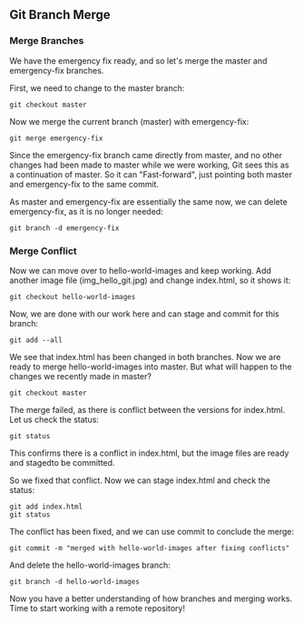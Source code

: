## Git Branch Merge

### Merge Branches

We have the emergency fix ready, and so let's merge the master and emergency-fix branches.

First, we need to change to the master branch:

    git checkout master

Now we merge the current branch (master) with emergency-fix:

    git merge emergency-fix

Since the emergency-fix branch came directly from master, and no other changes had been made to master while we were working, Git sees this as a continuation of master. So it can "Fast-forward", just pointing both master and emergency-fix to the same commit.

As master and emergency-fix are essentially the same now, we can delete emergency-fix, as it is no longer needed:

    git branch -d emergency-fix

### Merge Conflict

Now we can move over to hello-world-images and keep working. Add another image file (img_hello_git.jpg) and change index.html, so it shows it:

    git checkout hello-world-images

Now, we are done with our work here and can stage and commit for this branch:

    git add --all

We see that index.html has been changed in both branches. Now we are ready to merge hello-world-images into master. But what will happen to the changes we recently made in master?

    git checkout master

The merge failed, as there is conflict between the versions for index.html. Let us check the status:

    git status

This confirms there is a conflict in index.html, but the image files are ready and stagedto be committed.

So we fixed that conflict. 
Now we can stage index.html and check the status:

    git add index.html
    git status

The conflict has been fixed, and we can use commit to conclude the merge:

    git commit -m "merged with hello-world-images after fixing conflicts"

And delete the hello-world-images branch:

    git branch -d hello-world-images

Now you have a better understanding of how branches and merging works. Time to start working with a remote repository!